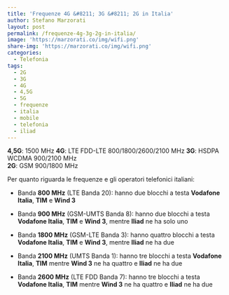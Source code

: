 ```yaml
---
title: 'Frequenze 4G &#8211; 3G &#8211; 2G in Italia'
author: Stefano Marzorati
layout: post
permalink: /frequenze-4g-3g-2g-in-italia/
image: 'https://marzorati.co/img/wifi.png'
share-img: 'https://marzorati.co/img/wifi.png'
categories:
  - Telefonia
tags:
  - 2G
  - 3G
  - 4G
  - 4,5G
  - 5G
  - frequenze
  - italia
  - mobile
  - telefonia
  - iliad
---
```

**4,5G**: 1500 MHz
**4G**: LTE FDD-LTE 800/1800/2600/2100 MHz 
**3G**: HSDPA WCDMA 900/2100 MHz  
**2G**: GSM 900/1800 MHz

Per quanto riguarda le frequenze e gli operatori telefonici italiani:

  - Banda **800 MHz** (LTE Banda 20): hanno due blocchi a testa **Vodafone Italia**, **TIM** e **Wind 3**
  
  - Banda **900 MHz** (GSM-UMTS Banda 8): hanno due blocchi a testa **Vodafone Italia**, **TIM** e **Wind 3**, mentre **Iliad** ne ha solo uno

  - Banda **1800 MHz** (GSM-LTE Banda 3): hanno quattro blocchi a testa **Vodafone Italia**, **TIM** e **Wind 3**, mentre **Iliad** ne ha due
  
  - Banda **2100 MHz** (UMTS Banda 1): hanno tre blocchi a testa **Vodafone Italia**, **TIM** mentre **Wind 3** ne ha quattro e **Iliad** ne ha due

  - Banda **2600 MHz** (LTE FDD Banda 7): hanno tre blocchi a testa **Vodafone Italia**, **TIM** mentre **Wind 3** ne ha quattro e **Iliad** ne ha due
